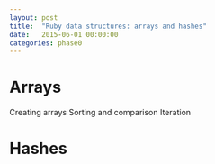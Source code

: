 ```yaml
---
layout: post
title:  "Ruby data structures: arrays and hashes"
date:   2015-06-01 00:00:00
categories: phase0
---
```

# Arrays
Creating arrays
Sorting and comparison
Iteration


# Hashes
